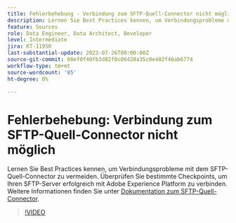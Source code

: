 ```yaml
---
title: Fehlerbehebung - Verbindung zum SFTP-Quell-Connector nicht möglich
description: Lernen Sie Best Practices kennen, um Verbindungsprobleme mit dem SFTP-Quell-Connector zu vermeiden. Überprüfen Sie bestimmte Checkpoints, um Ihren SFTP-Server erfolgreich mit Adobe Experience Platform zu verbinden.
feature: Sources
role: Data Engineer, Data Architect, Developer
level: Intermediate
jira: KT-11950
last-substantial-update: 2023-07-26T00:00:00Z
source-git-commit: 00ef0f40fb3d82f0c06428a35c0e402f46ab6774
workflow-type: tm+mt
source-wordcount: '85'
ht-degree: 0%

---
```


# Fehlerbehebung: Verbindung zum SFTP-Quell-Connector nicht möglich

Lernen Sie Best Practices kennen, um Verbindungsprobleme mit dem SFTP-Quell-Connector zu vermeiden. Überprüfen Sie bestimmte Checkpoints, um Ihren SFTP-Server erfolgreich mit Adobe Experience Platform zu verbinden. Weitere Informationen finden Sie unter [Dokumentation zum SFTP-Quell-Connector](https://experienceleague.adobe.com/docs/experience-platform/sources/connectors/cloud-storage/sftp.html).

>[!VIDEO](https://video.tv.adobe.com/v/3416134?learn=on)